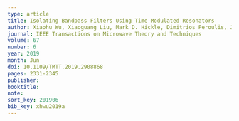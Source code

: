 ```yaml
---
type: article
title: Isolating Bandpass Filters Using Time-Modulated Resonators
author: Xiaohu Wu, Xiaoguang Liu, Mark D. Hickle, Dimitrios Peroulis, Juan Sebastian Gomez-Diaz, and Alejandro Alvarez Melcon
journal: IEEE Transactions on Microwave Theory and Techniques
volume: 67
number: 6
year: 2019
month: Jun
doi: 10.1109/TMTT.2019.2908868
pages: 2331-2345
publisher:
booktitle:
note: 
sort_key: 201906
bib_key: xhwu2019a
---
```

